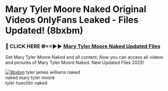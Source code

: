 # Mary Tyler Moore Naked Original Videos 0nlyFans Leaked - Files Updated! (8bxbm)

<h3>🔴 CLICK HERE 🌐==►► <a href="https://tinyurl.com/yckcrads" rel="nofollow">Mary Tyler Moore Naked Updated Files</a></h3>

Get Mary Tyler Moore Naked and all content. Now you can access all videos and pictures of Mary Tyler Moore Naked. New Updated Files 2025!

[![8bxbm](https://i.imgur.com/hpKpOFt.gif)](https://tinyurl.com/yckcrads)
tyler james williams naked<br>
naked mary tyler moore<br>
tyler hoechlin naked